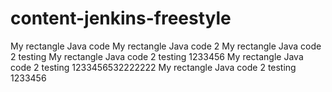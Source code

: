# content-jenkins-freestyle
My rectangle Java code
My rectangle Java code 2
My rectangle Java code 2 testing
My rectangle Java code 2 testing 1233456
My rectangle Java code 2 testing 1233456532222222
My rectangle Java code 2 testing 1233456
